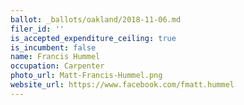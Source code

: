 ```yaml
---
ballot: _ballots/oakland/2018-11-06.md
filer_id: ''
is_accepted_expenditure_ceiling: true
is_incumbent: false
name: Francis Hummel
occupation: Carpenter
photo_url: Matt-Francis-Hummel.png
website_url: https://www.facebook.com/fmatt.hummel
---
```

